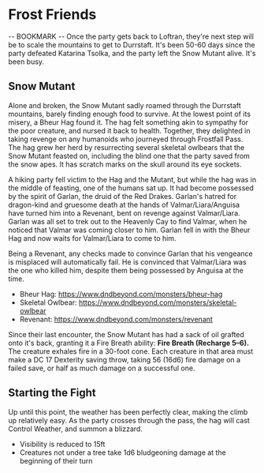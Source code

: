 # Frost Friends
-- BOOKMARK --
Once the party gets back to Loftran, they're next step will be to scale the mountains to get to Durrstaft. It's been 50-60 days since the party defeated Katarina Tsolka, and the party left the Snow Mutant alive. It's been busy.

## Snow Mutant
Alone and broken, the Snow Mutant sadly roamed through the Durrstaft mountains, barely finding enough food to survive. At the lowest point of its misery, a Bheur Hag found it. The hag felt something akin to sympathy for the poor creature, and nursed it back to health. Together, they delighted in taking revenge on any humanoids who journeyed through Frostfall Pass. The hag grew her herd by resurrecting several skeletal owlbears that the Snow Mutant feasted on, including the blind one that the party saved from the snow apes. It has scratch marks on the skull around its eye sockets.

A hiking party fell victim to the Hag and the Mutant, but while the hag was in the middle of feasting, one of the humans sat up. It had become possessed by the spirit of Garlan, the druid of the Red Drakes. Garlan's hatred for dragon-kind and gruesome death at the hands of Valmar/Liara/Anguisa have turned him into a Revenant, bent on revenge against Valmar/Liara. Garlan was all set to trek out to the Heavenly Cay to find Valmar, when he noticed that Valmar was coming closer to him. Garlan fell in with the Bheur Hag and now waits for Valmar/Liara to come to him.

Being a Revenant, any checks made to convince Garlan that his vengeance is misplaced will automatically fail. He is convinced that Valmar/Liara was the one who killed him, despite them being possessed by Anguisa at the time.

* Bheur Hag: https://www.dndbeyond.com/monsters/bheur-hag
* Skeletal Owlbear: https://www.dndbeyond.com/monsters/skeletal-owlbear
* Revenant: https://www.dndbeyond.com/monsters/revenant

Since their last encounter, the Snow Mutant has had a sack of oil grafted onto it's back, granting it a Fire Breath ability:
**Fire Breath (Recharge 5–6).** The creature exhales fire in a 30-foot cone. Each creature in that area must make a DC 17 Dexterity saving throw, taking 56 (16d6) fire damage on a failed save, or half as much damage on a successful one.

## Starting the Fight
Up until this point, the weather has been perfectly clear, making the climb up relatively easy. As the party crosses through the pass, the hag will cast Control Weather, and summon a blizzard.
* Visibility is reduced to 15ft
* Creatures not under a tree take 1d6 bludgeoning damage at the beginning of their turn
